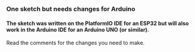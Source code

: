 ### One sketch but needs changes for Arduino
#### The sketch was written on the PlatformIO IDE for an ESP32 but will also work in the Arduino IDE for an Arduino UNO (or similar).
Read the comments for the changes you need to make.
